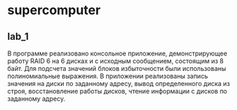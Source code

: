 # supercomputer

## lab_1

В программе реализовано консольное приложение, демонстрирующее работу RAID 6 на 6 дисках и с исходным сообщением, состоящим из 8 байт. Для подсчета значений блоков избыточности были использованы полиномиальные выражения. В приложении реализованы запись значения на диски по заданному адресу, вывод определенного диска из строя, восстановление работы дисков, чтение информации с дисков по заданному адресу.
